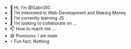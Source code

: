 - 👋 Hi, I’m @Gabri3lG
- 👀 I’m interested in Web-Development and Making Money
- 🌱 I’m currently learning JS
- 💞️ I’m looking to collaborate on ...
- 📫 How to reach me ...
- 😄 Pronouns: I am male
- ⚡ Fun fact: Nothing

<!---
Gabri3lG/Gabri3lG is a ✨ special ✨ repository because its `README.md` (this file) appears on your GitHub profile.
You can click the Preview link to take a look at your changes.
--->
